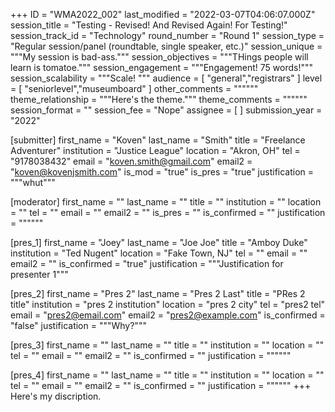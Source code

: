 +++
ID = "WMA2022_002"
last_modified = "2022-03-07T04:06:07.000Z"
session_title = "Testing - Revised! And Revised Again! For Testing!"
session_track_id = "Technology"
round_number = "Round 1"
session_type = "Regular session/panel (roundtable, single speaker, etc.)"
session_unique = """My session is bad-ass."""
session_objectives = """THings people will learn is tomatoe."""
session_engagement = """Engagement! 75 words!"""
session_scalability = """Scale!
"""
audience = [ "general","registrars" ]
level = [ "seniorlevel","museumboard" ]
other_comments = """"""
theme_relationship = """Here's the theme."""
theme_comments = """"""
session_format = ""
session_fee = "Nope"
assignee = [  ]
submission_year = "2022"

[submitter]
first_name = "Koven"
last_name = "Smith"
title = "Freelance Adventurer"
institution = "Justice League"
location = "Akron, OH"
tel = "9178038432"
email = "koven.smith@gmail.com"
email2 = "koven@kovenjsmith.com"
is_mod = "true"
is_pres = "true"
justification = """whut"""

[moderator]
first_name = ""
last_name = ""
title = ""
institution = ""
location = ""
tel = ""
email = ""
email2 = ""
is_pres = ""
is_confirmed = ""
justification = """"""

[pres_1]
first_name = "Joey"
last_name = "Joe Joe"
title = "Amboy Duke"
institution = "Ted Nugent"
location = "Fake Town, NJ"
tel = ""
email = ""
email2 = ""
is_confirmed = "true"
justification = """Justification for presenter 1"""

[pres_2]
first_name = "Pres 2"
last_name = "Pres 2 Last"
title = "PRes 2 title"
institution = "pres 2 institution"
location = "pres 2 city"
tel = "pres2 tel"
email = "pres2@email.com"
email2 = "pres2@example.com"
is_confirmed = "false"
justification = """Why?"""

[pres_3]
first_name = ""
last_name = ""
title = ""
institution = ""
location = ""
tel = ""
email = ""
email2 = ""
is_confirmed = ""
justification = """"""

[pres_4]
first_name = ""
last_name = ""
title = ""
institution = ""
location = ""
tel = ""
email = ""
email2 = ""
is_confirmed = ""
justification = """"""
+++
Here's my discription.
